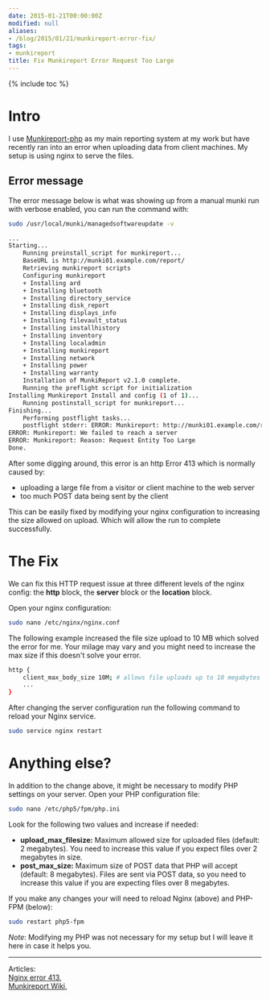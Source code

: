 ```yaml
---
date: 2015-01-21T00:00:00Z
modified: null
aliases:
- /blog/2015/01/21/munkireport-error-fix/
tags:
- munkireport
title: Fix Munkireport Error Request Too Large
---
```


{% include toc %}


# Intro
I use [Munkireport-php](https://github.com/munkireport/munkireport-php) as my main reporting system at my work but have recently ran into an error when uploading data from client machines. My setup is using nginx to serve the files.

## Error message
The error message below is what was showing up from a manual munki run with verbose enabled, you can run the command with:

```bash
sudo /usr/local/munki/managedsoftwareupdate -v
```

```bash
...
Starting...
    Running preinstall_script for munkireport...
    BaseURL is http://munki01.example.com/report/
    Retrieving munkireport scripts
    Configuring munkireport
    + Installing ard
    + Installing bluetooth
    + Installing directory_service
    + Installing disk_report
    + Installing displays_info
    + Installing filevault_status
    + Installing installhistory
    + Installing inventory
    + Installing localadmin
    + Installing munkireport
    + Installing network
    + Installing power
    + Installing warranty
    Installation of MunkiReport v2.1.0 complete.
    Running the preflight script for initialization
Installing Munkireport Install and config (1 of 1)...
    Running postinstall_script for munkireport...
Finishing...
    Performing postflight tasks...
    postflight stderr: ERROR: Munkireport: http://munki01.example.com/report/index.php?/report/check_in
ERROR: Munkireport: We failed to reach a server
ERROR: Munkireport: Reason: Request Entity Too Large
Done.
```

After some digging around, this error is an http Error 413 which is normally caused by:

* uploading a large file from a visitor or client machine to the web server
* too much POST data being sent by the client

This can be easily fixed by modifying your nginx configuration to increasing the size allowed on upload. Which will allow the run to complete successfully.

# The Fix

We can fix this HTTP request issue at three different levels of the nginx config: the **http** block, the **server** block or the **location** block.

Open your nginx configuration:

```bash
sudo nano /etc/nginx/nginx.conf
```

The following example increased the file size upload to 10 MB which solved the error for me. Your milage may vary and you might need to increase the max size if this doesn't solve your error.

```bash
http {
	client_max_body_size 10M; # allows file uploads up to 10 megabytes
	...
}
```

After changing the server configuration run the following command to reload your Nginx service.

```bash
sudo service nginx restart
```

# Anything else?
In addition to the change above, it might be necessary to modify PHP settings on your server. Open your PHP configuration file:

```bash
sudo nano /etc/php5/fpm/php.ini
```

Look for the following two values and increase if needed:

* **upload_max_filesize:** Maximum allowed size for uploaded files (default: 2 megabytes). You need to increase this value if you expect files over 2 megabytes in size.
* **post_max_size:** Maximum size of POST data that PHP will accept (default: 8 megabytes). Files are sent via POST data, so you need to increase this value if you are expecting files over 8 megabytes.

If you make any changes your will need to reload Nginx (above) and PHP-FPM (below):

```bash
sudo restart php5-fpm
```

_Note_: Modifying my PHP was not necessary for my setup but I will leave it here in case it helps you.


---

Articles:  
[Nginx error 413](http://cnedelcu.blogspot.com/2013/09/nginx-error-413-request-entity-too-large.html),  
[Munkireport Wiki](https://github.com/munkireport/munkireport-php/),  
